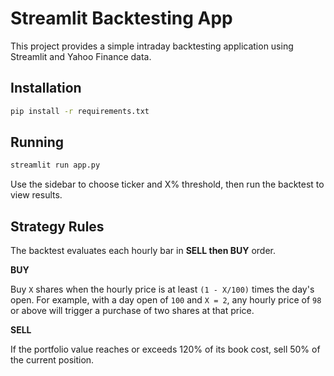 # Streamlit Backtesting App

This project provides a simple intraday backtesting application using Streamlit and Yahoo Finance data.

## Installation

```bash
pip install -r requirements.txt
```

## Running

```bash
streamlit run app.py
```

Use the sidebar to choose ticker and X% threshold, then run the backtest to view results.

## Strategy Rules

The backtest evaluates each hourly bar in **SELL then BUY** order.

**BUY**

Buy `X` shares when the hourly price is at least `(1 - X/100)` times the day's
open. For example, with a day open of `100` and `X = 2`, any hourly price of
`98` or above will trigger a purchase of two shares at that price.

**SELL**

If the portfolio value reaches or exceeds 120% of its book cost, sell 50% of
the current position.
